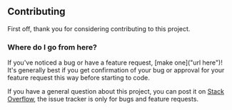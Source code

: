 ﻿## Contributing
 First off, thank you for considering contributing to this project.

### Where do I go from here?
If you've noticed a bug or have a feature request,  [make one]("url here")! It's generally best if you get confirmation of your bug or approval for your feature request this way before starting to code.

If you have a general question about this project, you can post it on  [Stack Overflow](http://stackoverflow.com/questions/tagged/activeadmin), the issue tracker is only for bugs and feature requests.



